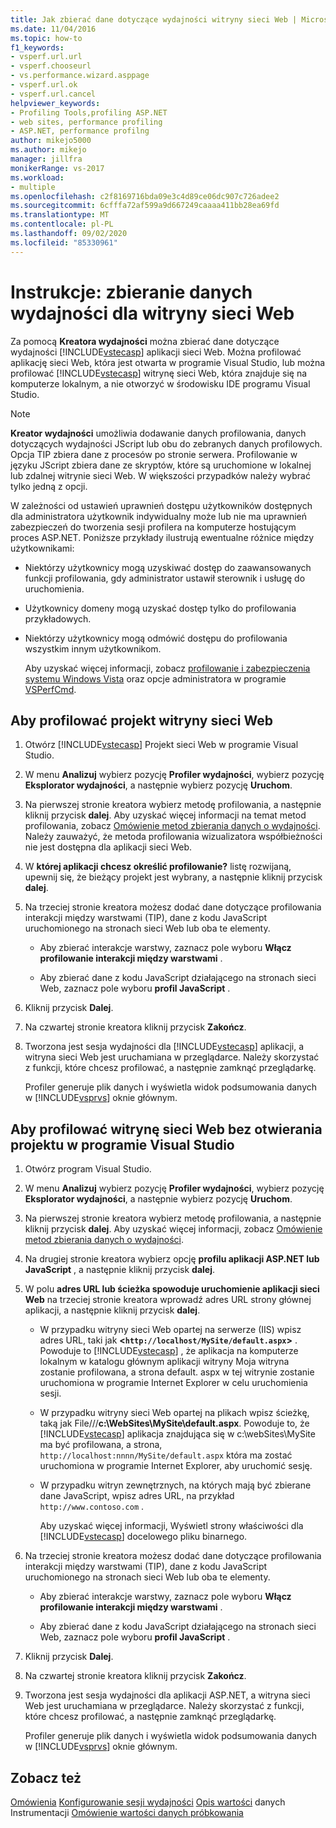 ```yaml
---
title: Jak zbierać dane dotyczące wydajności witryny sieci Web | Microsoft Docs
ms.date: 11/04/2016
ms.topic: how-to
f1_keywords:
- vsperf.url.url
- vsperf.chooseurl
- vs.performance.wizard.asppage
- vsperf.url.ok
- vsperf.url.cancel
helpviewer_keywords:
- Profiling Tools,profiling ASP.NET
- web sites, performance profiling
- ASP.NET, performance profilng
author: mikejo5000
ms.author: mikejo
manager: jillfra
monikerRange: vs-2017
ms.workload:
- multiple
ms.openlocfilehash: c2f8169716bda09e3c4d89ce06dc907c726adee2
ms.sourcegitcommit: 6cfffa72af599a9d667249caaaa411bb28ea69fd
ms.translationtype: MT
ms.contentlocale: pl-PL
ms.lasthandoff: 09/02/2020
ms.locfileid: "85330961"
---
```

# <a name="how-to-collect-performance-data-for-a-web-site"></a>Instrukcje: zbieranie danych wydajności dla witryny sieci Web

Za pomocą **Kreatora wydajności** można zbierać dane dotyczące wydajności [!INCLUDE[vstecasp](../code-quality/includes/vstecasp_md.md)] aplikacji sieci Web. Można profilować aplikację sieci Web, która jest otwarta w programie Visual Studio, lub można profilować [!INCLUDE[vstecasp](../code-quality/includes/vstecasp_md.md)] witrynę sieci Web, która znajduje się na komputerze lokalnym, a nie otworzyć w środowisku IDE programu Visual Studio.

> [!NOTE]
> **Kreator wydajności** umożliwia dodawanie danych profilowania, danych dotyczących wydajności JScript lub obu do zebranych danych profilowych. Opcja TIP zbiera dane z procesów po stronie serwera. Profilowanie w języku JScript zbiera dane ze skryptów, które są uruchomione w lokalnej lub zdalnej witrynie sieci Web. W większości przypadków należy wybrać tylko jedną z opcji.

 W zależności od ustawień uprawnień dostępu użytkowników dostępnych dla administratora użytkownik indywidualny może lub nie ma uprawnień zabezpieczeń do tworzenia sesji profilera na komputerze hostującym proces ASP.NET. Poniższe przykłady ilustrują ewentualne różnice między użytkownikami:

- Niektórzy użytkownicy mogą uzyskiwać dostęp do zaawansowanych funkcji profilowania, gdy administrator ustawił sterownik i usługę do uruchomienia.

- Użytkownicy domeny mogą uzyskać dostęp tylko do profilowania przykładowych.

- Niektórzy użytkownicy mogą odmówić dostępu do profilowania wszystkim innym użytkownikom.

  Aby uzyskać więcej informacji, zobacz [profilowanie i zabezpieczenia systemu Windows Vista](../profiling/profiling-and-windows-vista-security.md) oraz opcje administratora w programie [VSPerfCmd](../profiling/vsperfcmd.md).

## <a name="to-profile-a-web-site-project"></a>Aby profilować projekt witryny sieci Web

1. Otwórz [!INCLUDE[vstecasp](../code-quality/includes/vstecasp_md.md)] Projekt sieci Web w programie Visual Studio.

2. W menu **Analizuj** wybierz pozycję **Profiler wydajności**, wybierz pozycję **Eksplorator wydajności**, a następnie wybierz pozycję **Uruchom**.

3. Na pierwszej stronie kreatora wybierz metodę profilowania, a następnie kliknij przycisk **dalej**. Aby uzyskać więcej informacji na temat metod profilowania, zobacz [Omówienie metod zbierania danych o wydajności](../profiling/understanding-performance-collection-methods.md). Należy zauważyć, że metoda profilowania wizualizatora współbieżności nie jest dostępna dla aplikacji sieci Web.

4. W **której aplikacji chcesz określić profilowanie?** listę rozwijaną, upewnij się, że bieżący projekt jest wybrany, a następnie kliknij przycisk **dalej**.

5. Na trzeciej stronie kreatora możesz dodać dane dotyczące profilowania interakcji między warstwami (TIP), dane z kodu JavaScript uruchomionego na stronach sieci Web lub oba te elementy.

    - Aby zbierać interakcje warstwy, zaznacz pole wyboru **Włącz profilowanie interakcji między warstwami** .

    - Aby zbierać dane z kodu JavaScript działającego na stronach sieci Web, zaznacz pole wyboru **profil JavaScript** .

6. Kliknij przycisk **Dalej**.

7. Na czwartej stronie kreatora kliknij przycisk **Zakończ**.

8. Tworzona jest sesja wydajności dla [!INCLUDE[vstecasp](../code-quality/includes/vstecasp_md.md)] aplikacji, a witryna sieci Web jest uruchamiana w przeglądarce. Należy skorzystać z funkcji, które chcesz profilować, a następnie zamknąć przeglądarkę.

     Profiler generuje plik danych i wyświetla widok podsumowania danych w [!INCLUDE[vsprvs](../code-quality/includes/vsprvs_md.md)] oknie głównym.

## <a name="to-profile-a-web-site-without-opening-a-project-in-visual-studio"></a>Aby profilować witrynę sieci Web bez otwierania projektu w programie Visual Studio

1. Otwórz program Visual Studio.

2. W menu **Analizuj** wybierz pozycję **Profiler wydajności**, wybierz pozycję **Eksplorator wydajności**, a następnie wybierz pozycję **Uruchom**.

3. Na pierwszej stronie kreatora wybierz metodę profilowania, a następnie kliknij przycisk **dalej**. Aby uzyskać więcej informacji, zobacz [Omówienie metod zbierania danych o wydajności](../profiling/understanding-performance-collection-methods.md).

4. Na drugiej stronie kreatora wybierz opcję **profilu aplikacji ASP.NET lub JavaScript** , a następnie kliknij przycisk **dalej**.

5. W polu **adres URL lub ścieżka spowoduje uruchomienie aplikacji sieci Web** na trzeciej stronie kreatora wprowadź adres URL strony głównej aplikacji, a następnie kliknij przycisk **dalej**.

   - W przypadku witryny sieci Web opartej na serwerze (IIS) wpisz adres URL, taki jak **<`http://localhost/MySite/default.aspx`>** . Powoduje to [!INCLUDE[vstecasp](../code-quality/includes/vstecasp_md.md)] , że aplikacja na komputerze lokalnym w katalogu głównym aplikacji witryny Moja witryna zostanie profilowana, a strona default. aspx w tej witrynie zostanie uruchomiona w programie Internet Explorer w celu uruchomienia sesji.

   - W przypadku witryny sieci Web opartej na plikach wpisz ścieżkę, taką jak File///**c:\WebSites\MySite\default.aspx**. Powoduje to, że [!INCLUDE[vstecasp](../code-quality/includes/vstecasp_md.md)] aplikacja znajdująca się w c:\webSites\MySite ma być profilowana, a strona, `http://localhost:nnnn/MySite/default.aspx` która ma zostać uruchomiona w programie Internet Explorer, aby uruchomić sesję.

   - W przypadku witryn zewnętrznych, na których mają być zbierane dane JavaScript, wpisz adres URL, na przykład `http://www.contoso.com` .

     Aby uzyskać więcej informacji, Wyświetl strony właściwości dla [!INCLUDE[vstecasp](../code-quality/includes/vstecasp_md.md)] docelowego pliku binarnego.

6. Na trzeciej stronie kreatora możesz dodać dane dotyczące profilowania interakcji między warstwami (TIP), dane z kodu JavaScript uruchomionego na stronach sieci Web lub oba te elementy.

    - Aby zbierać interakcje warstwy, zaznacz pole wyboru **Włącz profilowanie interakcji między warstwami** .

    - Aby zbierać dane z kodu JavaScript działającego na stronach sieci Web, zaznacz pole wyboru **profil JavaScript** .

7. Kliknij przycisk **Dalej**.

8. Na czwartej stronie kreatora kliknij przycisk **Zakończ**.

9. Tworzona jest sesja wydajności dla aplikacji ASP.NET, a witryna sieci Web jest uruchamiana w przeglądarce. Należy skorzystać z funkcji, które chcesz profilować, a następnie zamknąć przeglądarkę.

     Profiler generuje plik danych i wyświetla widok podsumowania danych w [!INCLUDE[vsprvs](../code-quality/includes/vsprvs_md.md)] oknie głównym.

## <a name="see-also"></a>Zobacz też

[Omówienia](../profiling/overviews-performance-tools.md) 
 [Konfigurowanie sesji wydajności](../profiling/configuring-performance-sessions.md) 
 [Opis wartości](../profiling/understanding-instrumentation-data-values.md) 
 danych Instrumentacji [Omówienie wartości danych próbkowania](../profiling/understanding-sampling-data-values.md)
